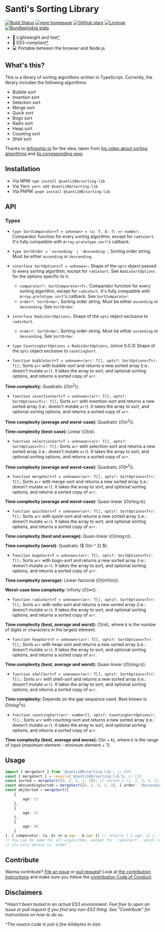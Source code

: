 # Santi's Sorting Library
[![Build Status](https://github.com/santi100a/sorting-lib/actions/workflows/test.yml/badge.svg)](https://github.com/santi100a/sorting-lib/actions)
[![npm homepage](https://img.shields.io/npm/v/@santi100/sorting-lib)](https://npmjs.org/package/@santi100/sorting-lib)
[![GitHub stars](https://img.shields.io/github/stars/santi100a/sorting-lib.svg)](https://github.com/santi100a/sorting-lib)
[![License](https://img.shields.io/github/license/santi100a/sorting-lib.svg)](https://github.com/santi100a/sorting-lib)
[![Bundlephobia stats](https://img.shields.io/bundlephobia/min/@santi100/sorting-lib)](https://bundlephobia.com/package/@santi100/sorting-lib@latest)

- 🚀 Lightweight and fast[^](#disclaimers)
- 👴 ES3-compliant[*](#disclaimers)
- 💻 Portable between the browser and Node.js

## What's this?
This is a library of sorting algorithms written in TypeScript. 
Currently, the library includes the following algorithms:

- Bubble sort
- Insertion sort
- Selection sort
- Merge sort
- Quick sort
- Bogo sort
- Radix sort
- Heap sort
- Counting sort
- Shell sort

Thanks to [@fireship-io](https://github.com/fireship-io) for the idea, 
taken from [his video about sorting algorithms](https://www.youtube.com/watch?v=RfXt_qHDEPw)
and [its corresponding repo](https://github.com/fireship-io/sorting-algorithms).

## Installation
- Via NPM: `npm install @santi100/sorting-lib`
- Via Yarn: `yarn add @santi100/sorting-lib`
- Via PNPM: `pnpm install @santi100/sorting-lib`


## API
### Types
- `type SortComparator<T = unknown> = (a: T, b: T) => number;` Comparator function for every sorting algorithm, 
except for `radixSort`. It's fully compatible with `Array.prototype.sort`'s callback.
- `type SortOrder = 'ascending' | 'descending';` Sorting order string. Must be either `ascending` or `descending`.
- `interface SortOptions<T = unknown>;` Shape of the `opts` object passed to every sorting algorithm, except for `radixSort`.
See `RadixSortOptions` for the options specific to it.
  * `comparator?: SortComparator<T>;` Comparator function for every sorting algorithm, except for `radixSort`.
It's fully compatible with `Array.prototype.sort`'s callback. See `SortComparator`.
  * `order?: SortOrder;` Sorting order string. Must be either `ascending` or `descending`. See `SortOrder`.
- `interface RadixSortOptions;` Shape of the `opts` object exclusive to `radixSort`.
  * `order?: SortOrder;` Sorting order string. Must be either `ascending` or `descending`. See `SortOrder`.
- `type CountingSortOptions = RadixSortOptions;` (since 0.0.3) Shape of the `opts` object 
exclusive to `countingSort`.


- `function bubbleSort<T = unknown>(arr: T[], opts?: SortOptions<T>): T[];` 
Sorts `arr` with bubble-sort and returns a new sorted array (i.e.: doesn't mutate `arr`).
It takes the array to sort, and optional sorting options, and returns a sorted copy of `arr`.

**Time complexity:** Quadratic ($O(n ^ 2)$).

- `function insertionSort<T = unknown>(arr: T[], opts?: SortOptions<T>): T[];` 
Sorts `arr` with insertion-sort and returns a new sorted array (i.e.: doesn't mutate `arr`).
It takes the array to sort, and optional sorting options, and returns a sorted copy of `arr`.

**Time complexity (average and worst-case):** Quadratic ($O(n ^ 2)$).

**Time complexity (best-case):** Linear ($O(n)$).
- `function selectionSort<T = unknown>(arr: T[], opts?: SortOptions<T>): T[];` 
Sorts `arr` with selection-sort and returns a new sorted array (i.e.: doesn't mutate `arr`).
It takes the array to sort, and optional sorting options, and returns a sorted copy of `arr`.

**Time complexity (average and worst-case):** Quadratic ($O(n ^ 2)$).
- `function mergeSort<T = unknown>(arr: T[], opts?: SortOptions<T>): T[];` 
Sorts `arr` with merge-sort and returns a new sorted array (i.e.: doesn't mutate `arr`).
It takes the array to sort, and optional sorting options, and returns a sorted copy of `arr`.

**Time complexity (average and worst-case):** Quasi-linear ($O(n \log{n})$).
- `function quickSort<T = unknown>(arr: T[], opts?: SortOptions<T>): T[];` 
Sorts `arr` with quick-sort and returns a new sorted array (i.e.: doesn't mutate `arr`).
It takes the array to sort, and optional sorting options, and returns a sorted copy of `arr`.

**Time complexity (best and average):** Quasi-linear ($O(n \log{n})$).

**Time complexity (worst)**: Quadratic ($ O(n ^ 2) $).
- `function bogoSort<T = unknown>(arr: T[], opts?: SortOptions<T>): T[];` 
Sorts `arr` with bogo-sort and returns a new sorted array (i.e.: doesn't mutate `arr`).
It takes the array to sort, and optional sorting options, and returns a sorted copy of `arr`.

**Time complexity (average):** Linear-factorial ($O((n!)(n))$).

**Worst-case time complexity:** Infinity ($O(∞)$).
- `function radixSort<T = unknown>(arr: T[], opts?: SortOptions<T>): T[];` 
Sorts `arr` with radix-sort and returns a new sorted array (i.e.: doesn't mutate `arr`).
It takes the array to sort, and optional sorting options, and returns a sorted copy of `arr`.

**Time complexity (best, average and worst):** $O(n k)$, where $k$ is the number of digits or characters in the
largest element.
- `function heapSort<T = unknown>(arr: T[], opts?: SortOptions<T>): T[];` Sorts `arr` with heap-sort and returns a new sorted array (i.e.: doesn't mutate `arr`). 
It takes the array to sort, and optional sorting options, and returns a sorted copy of `arr`.

**Time complexity (best, average and worst):** Quasi-linear ($O(n \log {n})$).
- `function shellSort<T = unknown>(arr: T[], opts?: SortOptions<T>): T[];`: Sorts `arr` with shell-sort and returns a new sorted array (i.e.: doesn't mutate `arr`).
It takes the array to sort, and optional sorting options, and returns a sorted copy of `arr`.

**Time complexity:** Depends on the gap sequence used. Best known is $O(n log^2 n)$.
- `function countingSort(arr: number[], opts?: CountingSortOptions): T[];`: Sorts `arr` with counting-sort and returns a new sorted array (i.e.: doesn't mutate `arr`).
It takes the array to sort, and optional sorting options, and returns a sorted copy of `arr`.

**Time complexity (best, average and worse):** $O(n + k)$, where $k$ is the range of input (maximum 
element - minimum element + 1).

## Usage
```typescript
import { mergeSort } from '@santi100/sorting-lib'; // ESM
const { mergeSort } = require('@santi100/sorting-lib'); // CJS
const sorted = mergeSort([4, 2, 5, 1, 3]); // sorted = [1, 2, 3, 4, 5]
const descendingSorted = mergeSort([4, 2, 5, 1, 3], { order: 'descending' }); // descendingSorted = [5, 4, 3, 2, 1]
const objSorted = mergeSort([
    {
        age: 23
    },
    {
        age: 12
    },
    {
        age: 30
    }
], { comparator: (a, b) => a.age - b.age }) // returns [ { age: 12 }, { age: 23 }, { age: 30 }]
// You can do same for all algorithms, except for `radixSort`, which is limited to ints for now, so 
// its only option is `order`.
```
## Contribute

Wanna contribute? [File an issue](issues) or [pull request](pulls)! 
Look at [the contribution instructions](CONTRIBUTING.md) and make sure you follow the [contribution Code of Conduct](CODE_OF_CONDUCT.md).

## Disclaimers
**Hasn't been tested in an actual ES3 environment. Feel free to open an issue or pull request if you find any non-ES3 thing. See "Contribute" for instructions on how to do so.*

*^The source code is just a few kilobytes in size.*